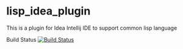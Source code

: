 # lisp_idea_plugin

This is a plugin for Idea Intellij IDE to support common lisp language

Build Status [![Build Status](https://travis-ci.org/dwyl/learn-travis.svg?branch=master)](https://travis-ci.org/labiod/lisp_idea_plugin) 
